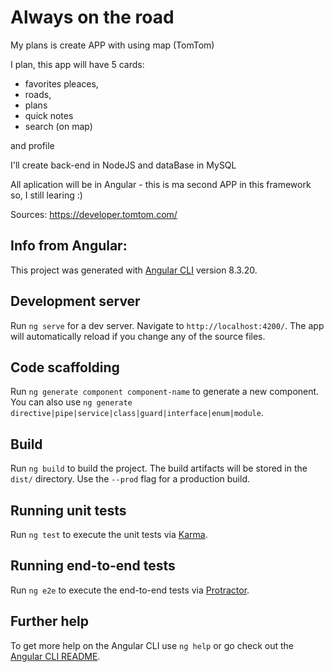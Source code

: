 # Always on the road

My plans is create APP with using map (TomTom)

I plan, this app will have 5 cards:

- favorites pleaces,
- roads,
- plans
- quick notes
- search (on map)

and profile

I'll create back-end in NodeJS and dataBase in MySQL

All aplication will be in Angular - this is ma second APP in this framework so, I still learing :)

Sources:
https://developer.tomtom.com/

## Info from Angular:

This project was generated with [Angular CLI](https://github.com/angular/angular-cli) version 8.3.20.

## Development server

Run `ng serve` for a dev server. Navigate to `http://localhost:4200/`. The app will automatically reload if you change any of the source files.

## Code scaffolding

Run `ng generate component component-name` to generate a new component. You can also use `ng generate directive|pipe|service|class|guard|interface|enum|module`.

## Build

Run `ng build` to build the project. The build artifacts will be stored in the `dist/` directory. Use the `--prod` flag for a production build.

## Running unit tests

Run `ng test` to execute the unit tests via [Karma](https://karma-runner.github.io).

## Running end-to-end tests

Run `ng e2e` to execute the end-to-end tests via [Protractor](http://www.protractortest.org/).

## Further help

To get more help on the Angular CLI use `ng help` or go check out the [Angular CLI README](https://github.com/angular/angular-cli/blob/master/README.md).
